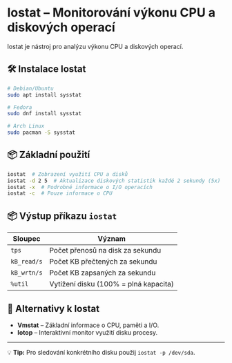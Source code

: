 # Iostat – Monitorování výkonu CPU a diskových operací

Iostat je nástroj pro analýzu výkonu CPU a diskových operací.

## 🛠 Instalace Iostat
```bash
# Debian/Ubuntu
sudo apt install sysstat

# Fedora
sudo dnf install sysstat

# Arch Linux
sudo pacman -S sysstat
```

## 📦 Základní použití
```bash
iostat  # Zobrazení využití CPU a disků
iostat -d 2 5  # Aktualizace diskových statistik každé 2 sekundy (5x)
iostat -x  # Podrobné informace o I/O operacích
iostat -c  # Pouze informace o CPU
```

## 📦 Výstup příkazu `iostat`
| Sloupec | Význam |
|---------|--------|
| `tps` | Počet přenosů na disk za sekundu |
| `kB_read/s` | Počet KB přečtených za sekundu |
| `kB_wrtn/s` | Počet KB zapsaných za sekundu |
| `%util` | Vytížení disku (100% = plná kapacita) |

## 🔄 Alternativy k Iostat
- **Vmstat** – Základní informace o CPU, paměti a I/O.
- **Iotop** – Interaktivní monitor využití disku procesy.

---
💡 **Tip:** Pro sledování konkrétního disku použij `iostat -p /dev/sda`.
